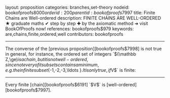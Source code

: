 layout: proposition
categories: branches,set-theory
nodeid: bookofproofs$8000
orderid: 200
parentid: bookofproofs$7997
title: Finite Chains are Well-ordered
description: FINITE CHAINS ARE WELL-ORDERED &#9733; graduate maths &#10004; step by step &#10010; by the axiomatic method &#10140; visit BookOfProofs now!
references: bookofproofs$979
keywords: are,chains,finite,ordered,well
contributors: bookofproofs

---
The converse of the [previous proposition][bookofproofs$7998] is not true in general, for instance, the ordered set of integers `$(\mathbb Z,\ge)$` is a chain, but it is not well-ordered, since not every of it subsets contains a minimum, e.g. the infinite subset `$\{-1,-2,-3,\ldots \}.$` It is only true, if `$V$` is finite:

---

Every finite [chain][bookofproofs$6191] `$V$` is [well-ordered][bookofproofs$7997].